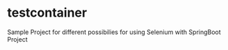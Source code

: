 # testcontainer

Sample Project for different possibilies for using Selenium with SpringBoot Project
